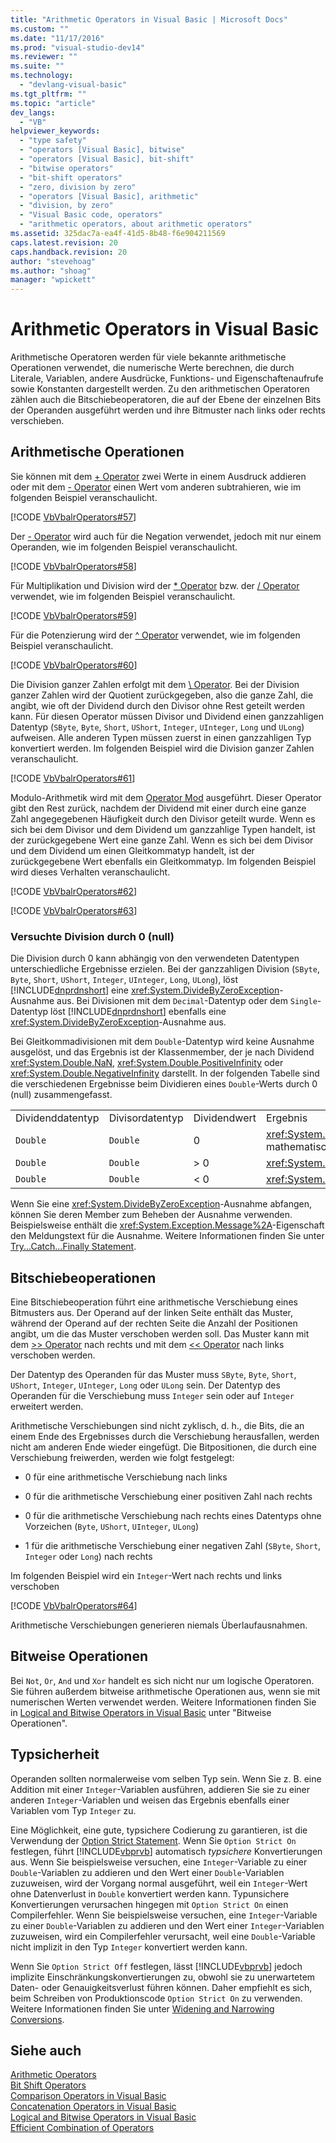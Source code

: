 ```yaml
---
title: "Arithmetic Operators in Visual Basic | Microsoft Docs"
ms.custom: ""
ms.date: "11/17/2016"
ms.prod: "visual-studio-dev14"
ms.reviewer: ""
ms.suite: ""
ms.technology: 
  - "devlang-visual-basic"
ms.tgt_pltfrm: ""
ms.topic: "article"
dev_langs: 
  - "VB"
helpviewer_keywords: 
  - "type safety"
  - "operators [Visual Basic], bitwise"
  - "operators [Visual Basic], bit-shift"
  - "bitwise operators"
  - "bit-shift operators"
  - "zero, division by zero"
  - "operators [Visual Basic], arithmetic"
  - "division, by zero"
  - "Visual Basic code, operators"
  - "arithmetic operators, about arithmetic operators"
ms.assetid: 325dac7a-ea4f-41d5-8b48-f6e904211569
caps.latest.revision: 20
caps.handback.revision: 20
author: "stevehoag"
ms.author: "shoag"
manager: "wpickett"
---
```

# Arithmetic Operators in Visual Basic
Arithmetische Operatoren werden für viele bekannte arithmetische Operationen verwendet, die numerische Werte berechnen, die durch Literale, Variablen, andere Ausdrücke, Funktions\- und Eigenschaftenaufrufe sowie Konstanten dargestellt werden.  Zu den arithmetischen Operatoren zählen auch die Bitschiebeoperatoren, die auf der Ebene der einzelnen Bits der Operanden ausgeführt werden und ihre Bitmuster nach links oder rechts verschieben.  
  
## Arithmetische Operationen  
 Sie können mit dem [\+ Operator](../../../../visual-basic/language-reference/operators/addition-operator.md) zwei Werte in einem Ausdruck addieren oder mit dem [\- Operator](../../../../visual-basic/language-reference/operators/subtraction-operator.md) einen Wert vom anderen subtrahieren, wie im folgenden Beispiel veranschaulicht.  
  
 [!CODE [VbVbalrOperators#57](../CodeSnippet/VS_Snippets_VBCSharp/VbVbalrOperators#57)]  
  
 Der [\- Operator](../../../../visual-basic/language-reference/operators/subtraction-operator.md) wird auch für die Negation verwendet, jedoch mit nur einem Operanden, wie im folgenden Beispiel veranschaulicht.  
  
 [!CODE [VbVbalrOperators#58](../CodeSnippet/VS_Snippets_VBCSharp/VbVbalrOperators#58)]  
  
 Für Multiplikation und Division wird der [\* Operator](../../../../visual-basic/language-reference/operators/multiplication-operator.md) bzw. der [\/ Operator](../../../../visual-basic/language-reference/operators/floating-point-division-operator.md) verwendet, wie im folgenden Beispiel veranschaulicht.  
  
 [!CODE [VbVbalrOperators#59](../CodeSnippet/VS_Snippets_VBCSharp/VbVbalrOperators#59)]  
  
 Für die Potenzierung wird der [^ Operator](../../../../visual-basic/language-reference/operators/exponentiation-operator.md) verwendet, wie im folgenden Beispiel veranschaulicht.  
  
 [!CODE [VbVbalrOperators#60](../CodeSnippet/VS_Snippets_VBCSharp/VbVbalrOperators#60)]  
  
 Die Division ganzer Zahlen erfolgt mit dem [\\ Operator](../../../../visual-basic/language-reference/operators/integer-division-operator.md).  Bei der Division ganzer Zahlen wird der Quotient zurückgegeben, also die ganze Zahl, die angibt, wie oft der Dividend durch den Divisor ohne Rest geteilt werden kann.  Für diesen Operator müssen Divisor und Dividend einen ganzzahligen Datentyp \(`SByte`, `Byte`, `Short`, `UShort`, `Integer`, `UInteger`, `Long` und `ULong`\) aufweisen.  Alle anderen Typen müssen zuerst in einen ganzzahligen Typ konvertiert werden.  Im folgenden Beispiel wird die Division ganzer Zahlen veranschaulicht.  
  
 [!CODE [VbVbalrOperators#61](../CodeSnippet/VS_Snippets_VBCSharp/VbVbalrOperators#61)]  
  
 Modulo\-Arithmetik wird mit dem [Operator Mod](../../../../visual-basic/language-reference/operators/mod-operator.md) ausgeführt.  Dieser Operator gibt den Rest zurück, nachdem der Dividend mit einer durch eine ganze Zahl angegegebenen Häufigkeit durch den Divisor geteilt wurde.  Wenn es sich bei dem Divisor und dem Dividend um ganzzahlige Typen handelt, ist der zurückgegebene Wert eine ganze Zahl.  Wenn es sich bei dem Divisor und dem Dividend um einen Gleitkommatyp handelt, ist der zurückgegebene Wert ebenfalls ein Gleitkommatyp.  Im folgenden Beispiel wird dieses Verhalten veranschaulicht.  
  
 [!CODE [VbVbalrOperators#62](../CodeSnippet/VS_Snippets_VBCSharp/VbVbalrOperators#62)]  
  
 [!CODE [VbVbalrOperators#63](../CodeSnippet/VS_Snippets_VBCSharp/VbVbalrOperators#63)]  
  
### Versuchte Division durch 0 \(null\)  
 Die Division durch 0 kann abhängig von den verwendeten Datentypen unterschiedliche Ergebnisse erzielen.  Bei der ganzzahligen Division \(`SByte`, `Byte`, `Short`, `UShort`, `Integer`, `UInteger`, `Long`, `ULong`\), löst [!INCLUDE[dnprdnshort](../../../../csharp/getting-started/includes/dnprdnshort_md.md)] eine <xref:System.DivideByZeroException>\-Ausnahme aus.  Bei Divisionen mit dem `Decimal`\-Datentyp oder dem `Single`\-Datentyp löst [!INCLUDE[dnprdnshort](../../../../csharp/getting-started/includes/dnprdnshort_md.md)] ebenfalls eine <xref:System.DivideByZeroException>\-Ausnahme aus.  
  
 Bei Gleitkommadivisionen mit dem `Double`\-Datentyp wird keine Ausnahme ausgelöst, und das Ergebnis ist der Klassenmember, der je nach Dividend <xref:System.Double.NaN>, <xref:System.Double.PositiveInfinity> oder <xref:System.Double.NegativeInfinity> darstellt.  In der folgenden Tabelle sind die verschiedenen Ergebnisse beim Dividieren eines `Double`\-Werts durch 0 \(null\) zusammengefasst.  
  
|||||  
|-|-|-|-|  
|Dividenddatentyp|Divisordatentyp|Dividendwert|Ergebnis|  
|`Double`|`Double`|0|<xref:System.Double.NaN> \(keine mathematisch definierte Zahl\)|  
|`Double`|`Double`|\> 0|<xref:System.Double.PositiveInfinity>|  
|`Double`|`Double`|\< 0|<xref:System.Double.NegativeInfinity>|  
  
 Wenn Sie eine <xref:System.DivideByZeroException>\-Ausnahme abfangen, können Sie deren Member zum Beheben der Ausnahme verwenden.  Beispielsweise enthält die <xref:System.Exception.Message%2A>\-Eigenschaft den Meldungstext für die Ausnahme.  Weitere Informationen finden Sie unter [Try...Catch...Finally Statement](../../../../visual-basic/language-reference/statements/try-catch-finally-statement.md).  
  
## Bitschiebeoperationen  
 Eine Bitschiebeoperation führt eine arithmetische Verschiebung eines Bitmusters aus.  Der Operand auf der linken Seite enthält das Muster, während der Operand auf der rechten Seite die Anzahl der Positionen angibt, um die das Muster verschoben werden soll.  Das Muster kann mit dem [\>\> Operator](../../../../visual-basic/language-reference/operators/right-shift-operator.md) nach rechts und mit dem [\<\< Operator](../../../../visual-basic/language-reference/operators/left-shift-operator.md) nach links verschoben werden.  
  
 Der Datentyp des Operanden für das Muster muss `SByte`, `Byte`, `Short`, `UShort`, `Integer`, `UInteger`, `Long` oder `ULong` sein.  Der Datentyp des Operanden für die Verschiebung muss `Integer` sein oder auf `Integer` erweitert werden.  
  
 Arithmetische Verschiebungen sind nicht zyklisch, d. h., die Bits, die an einem Ende des Ergebnisses durch die Verschiebung herausfallen, werden nicht am anderen Ende wieder eingefügt.  Die Bitpositionen, die durch eine Verschiebung freiwerden, werden wie folgt festgelegt:  
  
-   0 für eine arithmetische Verschiebung nach links  
  
-   0 für die arithmetische Verschiebung einer positiven Zahl nach rechts  
  
-   0 für die arithmetische Verschiebung nach rechts eines Datentyps ohne Vorzeichen \(`Byte`, `UShort`, `UInteger`, `ULong`\)  
  
-   1 für die arithmetische Verschiebung einer negativen Zahl \(`SByte`, `Short`, `Integer` oder `Long`\) nach rechts  
  
 Im folgenden Beispiel wird ein `Integer`\-Wert nach rechts und links verschoben  
  
 [!CODE [VbVbalrOperators#64](../CodeSnippet/VS_Snippets_VBCSharp/VbVbalrOperators#64)]  
  
 Arithmetische Verschiebungen generieren niemals Überlaufausnahmen.  
  
## Bitweise Operationen  
 Bei `Not`, `Or`, `And` und `Xor` handelt es sich nicht nur um logische Operatoren. Sie führen außerdem bitweise arithmetische Operationen aus, wenn sie mit numerischen Werten verwendet werden.  Weitere Informationen finden Sie in [Logical and Bitwise Operators in Visual Basic](../../../../visual-basic/programming-guide/language-features/operators-and-expressions/logical-and-bitwise-operators.md) unter "Bitweise Operationen".  
  
## Typsicherheit  
 Operanden sollten normalerweise vom selben Typ sein.  Wenn Sie z. B. eine Addition mit einer `Integer`\-Variablen ausführen, addieren Sie sie zu einer anderen `Integer`\-Variablen und weisen das Ergebnis ebenfalls einer Variablen vom Typ `Integer` zu.  
  
 Eine Möglichkeit, eine gute, typsichere Codierung zu garantieren, ist die Verwendung der [Option Strict Statement](../../../../visual-basic/language-reference/statements/option-strict-statement.md).  Wenn Sie `Option Strict On` festlegen, führt [!INCLUDE[vbprvb](../../../../csharp/programming-guide/concepts/linq/includes/vbprvb_md.md)] automatisch *typsichere* Konvertierungen aus.  Wenn Sie beispielsweise versuchen, eine `Integer`\-Variable zu einer `Double`\-Variablen zu addieren und den Wert einer `Double`\-Variablen zuzuweisen, wird der Vorgang normal ausgeführt, weil ein `Integer`\-Wert ohne Datenverlust in `Double` konvertiert werden kann.  Typunsichere Konvertierungen verursachen hingegen mit `Option Strict On` einen Compilerfehler.  Wenn Sie beispielsweise versuchen, eine `Integer`\-Variable zu einer `Double`\-Variablen zu addieren und den Wert einer `Integer`\-Variablen zuzuweisen, wird ein Compilerfehler verursacht, weil eine `Double`\-Variable nicht implizit in den Typ `Integer` konvertiert werden kann.  
  
 Wenn Sie `Option Strict Off` festlegen, lässt [!INCLUDE[vbprvb](../../../../csharp/programming-guide/concepts/linq/includes/vbprvb_md.md)] jedoch implizite Einschränkungskonvertierungen zu, obwohl sie zu unerwartetem Daten\- oder Genauigkeitsverlust führen können.  Daher empfiehlt es sich, beim Schreiben von Produktionscode `Option Strict On` zu verwenden.  Weitere Informationen finden Sie unter [Widening and Narrowing Conversions](../../../../visual-basic/programming-guide/language-features/data-types/widening-and-narrowing-conversions.md).  
  
## Siehe auch  
 [Arithmetic Operators](../../../../visual-basic/language-reference/operators/arithmetic-operators.md)   
 [Bit Shift Operators](../../../../visual-basic/language-reference/operators/bit-shift-operators.md)   
 [Comparison Operators in Visual Basic](../../../../visual-basic/programming-guide/language-features/operators-and-expressions/comparison-operators.md)   
 [Concatenation Operators in Visual Basic](../../../../visual-basic/programming-guide/language-features/operators-and-expressions/concatenation-operators.md)   
 [Logical and Bitwise Operators in Visual Basic](../../../../visual-basic/programming-guide/language-features/operators-and-expressions/logical-and-bitwise-operators.md)   
 [Efficient Combination of Operators](../../../../visual-basic/programming-guide/language-features/operators-and-expressions/efficient-combination-of-operators.md)